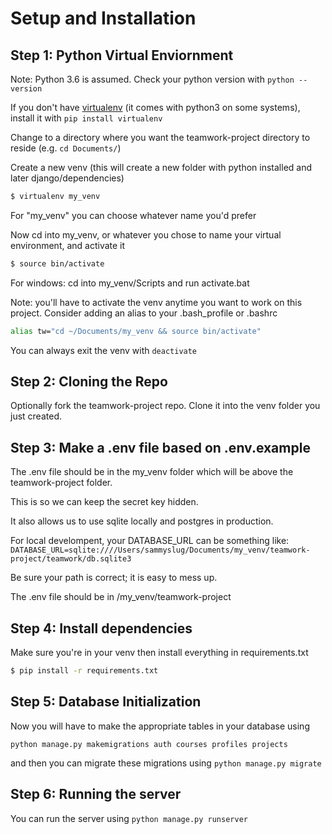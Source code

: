 Setup and Installation
=====


## Step 1: Python Virtual Enviornment
Note: Python 3.6 is assumed. Check your python version with `python --version`

If you don't have [virtualenv](http://docs.python-guide.org/en/latest/dev/virtualenvs/) (it comes with python3 on some systems), install it with `pip install virtualenv`

Change to a directory where you want the teamwork-project directory to reside (e.g. `cd Documents/`)

Create a new venv (this will create a new folder with python installed and later django/dependencies)
```bash
$ virtualenv my_venv
```
For "my_venv" you can choose whatever name you'd prefer

Now cd into my_venv, or whatever you chose to name your virtual environment, and activate it
```bash
$ source bin/activate
```

For windows: cd into my_venv/Scripts and run activate.bat

Note: you'll have to activate the venv anytime you want to work on this project. Consider adding an alias to your .bash_profile or .bashrc
```bash
alias tw="cd ~/Documents/my_venv && source bin/activate"
```
You can always exit the venv with `deactivate`

## Step 2: Cloning the Repo
Optionally fork the teamwork-project repo. Clone it into the venv folder you just created.

## Step 3: Make a .env file based on .env.example
The .env file should be in the my_venv folder which will be above the teamwork-project folder.

This is so we can keep the secret key hidden. 

It also allows us to use sqlite locally and postgres in production.

For local develompent, your DATABASE_URL can be something like:
`DATABASE_URL=sqlite:////Users/sammyslug/Documents/my_venv/teamwork-project/teamwork/db.sqlite3`

Be sure your path is correct; it is easy to mess up.

The .env file should be in /my_venv/teamwork-project


## Step 4: Install dependencies
Make sure you're in your venv then install everything in requirements.txt
```bash
$ pip install -r requirements.txt
```

## Step 5: Database Initialization
Now you will have to make the appropriate tables in your database using
```
python manage.py makemigrations auth courses profiles projects
```
and then you can migrate these migrations using `python manage.py migrate`

## Step 6: Running the server
You can run the server using `python manage.py runserver`